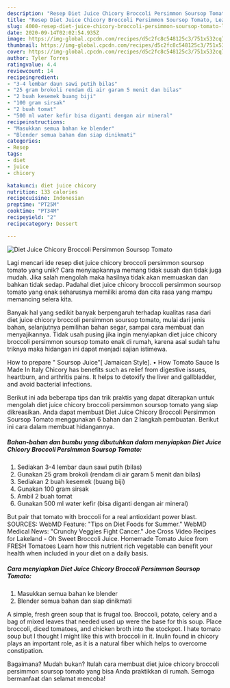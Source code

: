 ```yaml
---
description: "Resep Diet Juice Chicory Broccoli Persimmon Soursop Tomato, Lezat"
title: "Resep Diet Juice Chicory Broccoli Persimmon Soursop Tomato, Lezat"
slug: 4000-resep-diet-juice-chicory-broccoli-persimmon-soursop-tomato-lezat
date: 2020-09-14T02:02:54.935Z
image: https://img-global.cpcdn.com/recipes/d5c2fc8c548125c3/751x532cq70/diet-juice-chicory-broccoli-persimmon-soursop-tomato-foto-resep-utama.jpg
thumbnail: https://img-global.cpcdn.com/recipes/d5c2fc8c548125c3/751x532cq70/diet-juice-chicory-broccoli-persimmon-soursop-tomato-foto-resep-utama.jpg
cover: https://img-global.cpcdn.com/recipes/d5c2fc8c548125c3/751x532cq70/diet-juice-chicory-broccoli-persimmon-soursop-tomato-foto-resep-utama.jpg
author: Tyler Torres
ratingvalue: 4.4
reviewcount: 14
recipeingredient:
- "3-4 lembar daun sawi putih bilas"
- "25 gram brokoli rendam di air garam 5 menit dan bilas"
- "2 buah kesemek buang biji"
- "100 gram sirsak"
- "2 buah tomat"
- "500 ml water kefir bisa diganti dengan air mineral"
recipeinstructions:
- "Masukkan semua bahan ke blender"
- "Blender semua bahan dan siap dinikmati"
categories:
- Resep
tags:
- diet
- juice
- chicory

katakunci: diet juice chicory 
nutrition: 133 calories
recipecuisine: Indonesian
preptime: "PT25M"
cooktime: "PT34M"
recipeyield: "2"
recipecategory: Dessert

---
```



![Diet Juice Chicory Broccoli Persimmon Soursop Tomato](https://img-global.cpcdn.com/recipes/d5c2fc8c548125c3/751x532cq70/diet-juice-chicory-broccoli-persimmon-soursop-tomato-foto-resep-utama.jpg)

Lagi mencari ide resep diet juice chicory broccoli persimmon soursop tomato yang unik? Cara menyiapkannya memang tidak susah dan tidak juga mudah. Jika salah mengolah maka hasilnya tidak akan memuaskan dan bahkan tidak sedap. Padahal diet juice chicory broccoli persimmon soursop tomato yang enak seharusnya memiliki aroma dan cita rasa yang mampu memancing selera kita.

Banyak hal yang sedikit banyak berpengaruh terhadap kualitas rasa dari diet juice chicory broccoli persimmon soursop tomato, mulai dari jenis bahan, selanjutnya pemilihan bahan segar, sampai cara membuat dan menyajikannya. Tidak usah pusing jika ingin menyiapkan diet juice chicory broccoli persimmon soursop tomato enak di rumah, karena asal sudah tahu triknya maka hidangan ini dapat menjadi sajian istimewa.

How to prepare &#34; Soursop Juice&#34;[ Jamaican Style]. • How Tomato Sauce Is Made In Italy Chicory has benefits such as relief from digestive issues, heartburn, and arthritis pains. It helps to detoxify the liver and gallbladder, and avoid bacterial infections.


Berikut ini ada beberapa tips dan trik praktis yang dapat diterapkan untuk mengolah diet juice chicory broccoli persimmon soursop tomato yang siap dikreasikan. Anda dapat membuat Diet Juice Chicory Broccoli Persimmon Soursop Tomato menggunakan 6 bahan dan 2 langkah pembuatan. Berikut ini cara dalam membuat hidangannya.

<!--inarticleads1-->

##### Bahan-bahan dan bumbu yang dibutuhkan dalam menyiapkan Diet Juice Chicory Broccoli Persimmon Soursop Tomato:

1. Sediakan 3-4 lembar daun sawi putih (bilas)
1. Gunakan 25 gram brokoli (rendam di air garam 5 menit dan bilas)
1. Sediakan 2 buah kesemek (buang biji)
1. Gunakan 100 gram sirsak
1. Ambil 2 buah tomat
1. Gunakan 500 ml water kefir (bisa diganti dengan air mineral)


But pair that tomato with broccoli for a real antioxidant power blast. SOURCES: WebMD Feature: &#34;Tips on Diet Foods for Summer.&#34; WebMD Medical News: &#34;Crunchy Veggies Fight Cancer.&#34; Joe Cross Video Recipes for Lakeland - Oh Sweet Broccoli Juice. Homemade Tomato Juice from FRESH Tomatoes Learn how this nutrient rich vegetable can benefit your health when included in your diet on a daily basis. 

<!--inarticleads2-->

##### Cara menyiapkan Diet Juice Chicory Broccoli Persimmon Soursop Tomato:

1. Masukkan semua bahan ke blender
1. Blender semua bahan dan siap dinikmati


A simple, fresh green soup that is frugal too. Broccoli, potato, celery and a bag of mixed leaves that needed used up were the base for this soup. Place broccoli, diced tomatoes, and chicken broth into the stockpot. I hate tomato soup but I thought I might like this with broccoli in it. Inulin found in chicory plays an important role, as it is a natural fiber which helps to overcome constipation. 

Bagaimana? Mudah bukan? Itulah cara membuat diet juice chicory broccoli persimmon soursop tomato yang bisa Anda praktikkan di rumah. Semoga bermanfaat dan selamat mencoba!
